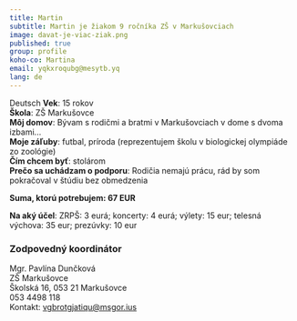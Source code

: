 ```yaml
---
title: Martin
subtitle: Martin je žiakom 9 ročníka ZŠ v Markušovciach
image: davat-je-viac-ziak.png
published: true
group: profile
koho-co: Martina
email: yqkxroqubg@mesytb.yq
lang: de
---
```

Deutsch
**Vek**: 15 rokov  
**Škola**: ZŠ Markušovce  
**Môj domov**: Bývam s rodičmi a bratmi v Markušovciach v dome s dvoma izbami...  
**Moje záľuby**: futbal, príroda (reprezentujem školu v biologickej olympiáde zo zoológie)  
**Čím chcem byť**: stolárom  
**Prečo sa uchádzam o podporu**: Rodičia nemajú prácu, rád by som pokračoval v štúdiu bez obmedzenia  


**Suma, ktorú potrebujem: 67 EUR**  

**Na aký účel**: ZRPŠ: 3 eurá; koncerty: 4 eurá; výlety: 15 eur; telesná výchova: 35 eur; prezúvky: 10 eur  

### Zodpovedný koordinátor

Mgr. Pavlína Dunčková  
ZŠ Markušovce  
Školská 16, 053 21 Markušovce  
053 4498 118  
Kontakt: <vgbrotgjatiqu@msgor.ius>
